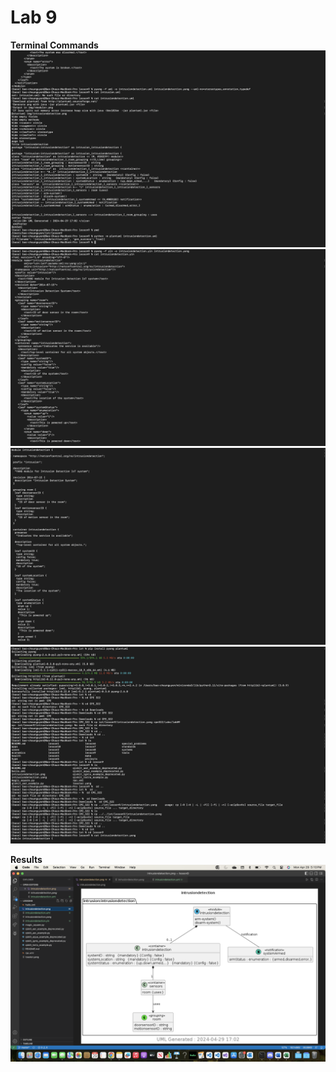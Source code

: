 # Lab 9
**Terminal Commands**
![alt text](CPE_322_Lab_9_1.png)
![alt text](CPE_322_Lab_9_2.png)
![alt text](CPE_322_Lab_9_3.png)
![alt text](CPE_322_Lab_9_4.png)

**Results**
![alt text](CPE_322_Lab_9_5.png)
